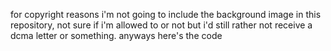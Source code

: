 for copyright reasons i'm not going to include the background image in this repository, not sure if i'm
allowed to or not but i'd still rather not receive a dcma letter or something.  anyways here's the code